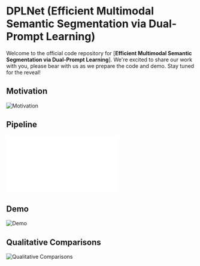 
# DPLNet (Efficient Multimodal Semantic Segmentation via Dual-Prompt Learning)


Welcome to the official code repository for [**Efficient Multimodal Semantic Segmentation via Dual-Prompt Learning**]. We're excited to share our work with you, please bear with us as we prepare the code and demo. Stay tuned for the reveal!



## Motivation

![Motivation]([/figs/fig1.pdf](https://github.com/ShaohuaDong2021/DPLNet/blob/main/figs/fig1.pdf))


## Pipeline


![Pipeline](figs/framework.pdf)

## Demo


![Demo](assets/demo.jpg)




## Qualitative Comparisons


![Qualitative Comparisons](assets/qualitative.jpg)
